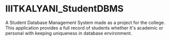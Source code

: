 # IIITKALYANI_StudentDBMS

A Student Database Management System made as a project for the college. This application provides a full record of students whether it's academic or personal with keeping uniqueness in database environment.
